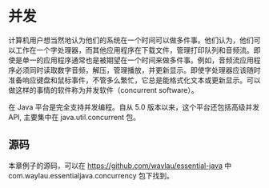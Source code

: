 # 并发

计算机用户想当然地认为他们的系统在一个时间可以做多件事。他们认为，他们可以工作在一个字处理器，而其他应用程序在下载文件，管理打印队列和音频流。即使是单一的应用程序通常也是被期望在一个时间来做多件事。例如，音频流应用程序必须同时读取数字音频，解压，管理播放，并更新显示。即使字处理器应该随时准备响应键盘和鼠标事件，不管多么繁忙，它总是能格式化文本或更新显示。可以做这样的事情的软件称为并发软件（concurrent software）。

在 Java 平台是完全支持并发编程。自从 5.0 版本以来，这个平台还包括高级并发 API, 主要集中在 java.util.concurrent 包。

    
## 源码

本章例子的源码，可以在 <https://github.com/waylau/essential-java> 中 com.waylau.essentialjava.concurrency 包下找到。